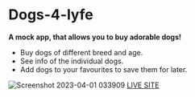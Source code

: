 # Dogs-4-lyfe
**A mock app, that allows you to buy adorable dogs!**

- Buy dogs of different breed and age.
- See info of the individual dogs.
- Add dogs to your favourites to save them for later.

![Screenshot 2023-04-01 033909](https://user-images.githubusercontent.com/93631986/229261979-c92cfb79-f61b-4ca4-974c-5e8aaacf094e.jpg)
[LIVE SITE](https://main--stupendous-centaur-dc0b16.netlify.app/)
